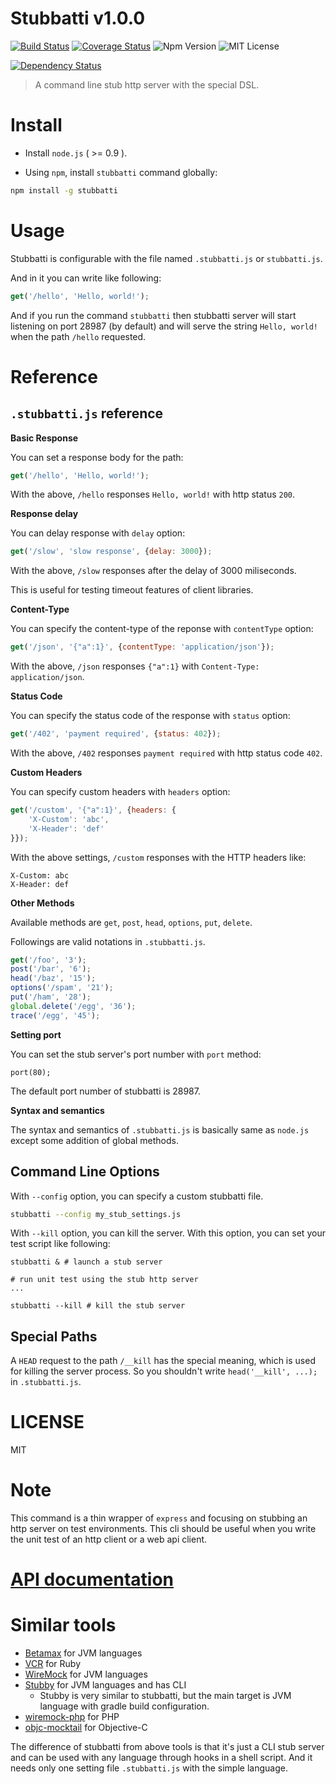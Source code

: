 # Stubbatti v1.0.0

[![Build Status](https://img.shields.io/travis/kt3k/stubbatti.svg?style=flat)](https://travis-ci.org/kt3k/stubbatti)
[![Coverage Status](https://img.shields.io/coveralls/kt3k/stubbatti.svg?style=flat)](https://coveralls.io/r/kt3k/stubbatti?branch=master)
![Npm Version](https://img.shields.io/npm/v/stubbatti.svg?style=flat)
![MIT License](http://img.shields.io/badge/license-mit-blue.svg?style=flat)

[![Dependency Status](https://david-dm.org/kt3k/stubbatti.svg?style=flat)](https://david-dm.org/kt3k/stubbatti)

> A command line stub http server with the special DSL.

# Install

- Install `node.js` ( >= 0.9 ).

- Using `npm`, install `stubbatti` command globally:

```bash
npm install -g stubbatti
```

# Usage

Stubbatti is configurable with the file named `.stubbatti.js` or `stubbatti.js`.

And in it you can write like following:

```js
get('/hello', 'Hello, world!');
```

And if you run the command `stubbatti` then stubbatti server will start listening on port 28987 (by default) and will serve the string `Hello, world!` when the path `/hello` requested.

# Reference

## `.stubbatti.js` reference

**Basic Response**

You can set a response body for the path:

```js
get('/hello', 'Hello, world!');
```

With the above, `/hello` responses `Hello, world!` with http status `200`.

**Response delay**

You can delay response with `delay` option:

```js
get('/slow', 'slow response', {delay: 3000});
```

With the above, `/slow` responses after the delay of 3000 miliseconds.

This is useful for testing timeout features of client libraries.

**Content-Type**

You can specify the content-type of the reponse with `contentType` option:

```js
get('/json', '{"a":1}', {contentType: 'application/json'});
```

With the above, `/json` responses `{"a":1}` with `Content-Type: application/json`.

**Status Code**

You can specify the status code of the response with `status` option:

```js
get('/402', 'payment required', {status: 402});
```

With the above, `/402` responses `payment required` with http status code `402`.

**Custom Headers**

You can specify custom headers with `headers` option:

```js
get('/custom', '{"a":1}', {headers: {
    'X-Custom': 'abc',
    'X-Header': 'def'
}});
```

With the above settings, `/custom` responses with the HTTP headers like:

```
X-Custom: abc
X-Header: def
```

**Other Methods**

Available methods are `get`, `post`, `head`, `options`, `put`, `delete`.

Followings are valid notations in `.stubbatti.js`.

```js
get('/foo', '3');
post('/bar', '6');
head('/baz', '15');
options('/spam', '21');
put('/ham', '28');
global.delete('/egg', '36');
trace('/egg', '45');
```

**Setting port**

You can set the stub server's port number with `port` method:

```
port(80);
```

The default port number of stubbatti is 28987.

**Syntax and semantics**

The syntax and semantics of `.stubbatti.js` is basically same as `node.js` except some addition of global methods.

## Command Line Options

With `--config` option, you can specify a custom stubbatti file.

```bash
stubbatti --config my_stub_settings.js
```

With `--kill` option, you can kill the server. With this option, you can set your test script like following:

```
stubbatti & # launch a stub server

# run unit test using the stub http server
...

stubbatti --kill # kill the stub server
```

## Special Paths

A `HEAD` request to the path `/__kill` has the special meaning, which is used for killing the server process. So you shouldn't write `head('__kill', ...);` in `.stubbatti.js`.

# LICENSE

MIT

# Note

This command is a thin wrapper of `express` and focusing on stubbing an http server on test environments. This cli should be useful when you write the unit test of an http client or a web api client.

# [API documentation](http://kt3k.github.io/stubbatti/doc/v1.0.0/)

# Similar tools

- [Betamax](https://github.com/robfletcher/betamax) for JVM languages
- [VCR](https://github.com/vcr/vcr) for Ruby
- [WireMock](https://github.com/tomakehurst/wiremock) for JVM languages
- [Stubby](https://github.com/azagniotov/stubby4j) for JVM languages and has CLI
  - Stubby is very similar to stubbatti, but the main target is JVM language with gradle build configuration.
- [wiremock-php](https://github.com/rowanhill/wiremock-php) for PHP
- [objc-mocktail](https://github.com/square/objc-mocktail) for Objective-C

The difference of stubbatti from above tools is that it's just a CLI stub server and can be used with any language through hooks in a shell script.
And it needs only one setting file `.stubbatti.js` with the simple language.
